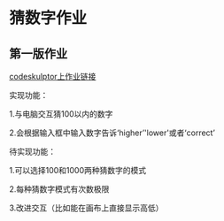 
# 猜数字作业

## 第一版作业

[codeskulptor上作业链接](http://www.codeskulptor.org/#user39_OQMTgvD1QX_0.py)

实现功能：

1.与电脑交互猜100以内的数字

2.会根据输入框中输入数字告诉‘higher’'lower'或者‘correct’


待实现功能：

1.可以选择100和1000两种猜数字的模式

2.每种猜数字模式有次数极限

3.改进交互（比如能在画布上直接显示高低）


